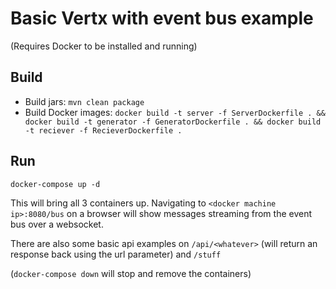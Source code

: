 # Basic Vertx with event bus example

(Requires Docker to be installed and running)

## Build
 - Build jars: `mvn clean package`
 - Build Docker images: `docker build -t server -f ServerDockerfile . && docker build -t generator -f GeneratorDockerfile . && docker build -t reciever -f RecieverDockerfile .`

## Run
`docker-compose up -d`

This will bring all 3 containers up. Navigating to `<docker machine ip>:8080/bus` on a browser will show messages streaming from the event bus over a websocket.

There are also some basic api examples on `/api/<whatever>` (will return an response back using the url parameter) and `/stuff`

(`docker-compose down` will stop and remove the containers)